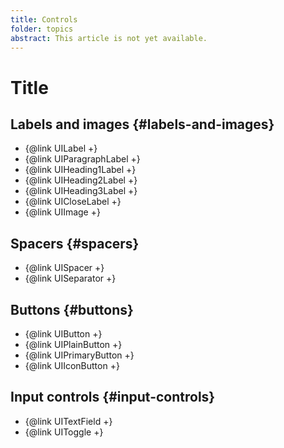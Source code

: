 ```yaml
---
title: Controls
folder: topics
abstract: This article is not yet available.
---
```


# Title

## Labels and images {#labels-and-images}

- {@link UILabel +}
- {@link UIParagraphLabel +}
- {@link UIHeading1Label +}
- {@link UIHeading2Label +}
- {@link UIHeading3Label +}
- {@link UICloseLabel +}
- {@link UIImage +}

## Spacers {#spacers}

- {@link UISpacer +}
- {@link UISeparator +}

## Buttons {#buttons}

- {@link UIButton +}
- {@link UIPlainButton +}
- {@link UIPrimaryButton +}
- {@link UIIconButton +}

## Input controls {#input-controls}

- {@link UITextField +}
- {@link UIToggle +}
